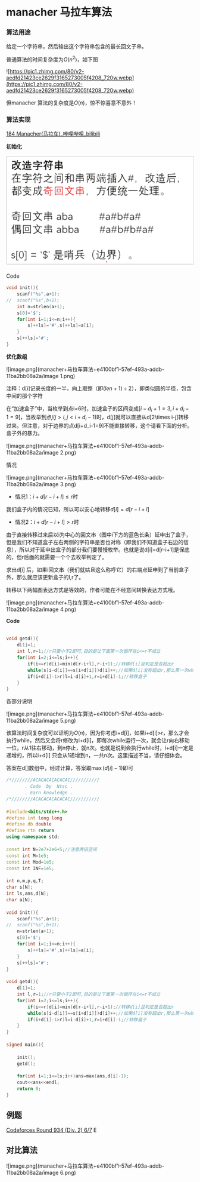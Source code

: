# manacher 马拉车算法

### 算法用途

给定一个字符串，然后输出这个字符串包含的最长回文子串。

普通算法的时间复杂度为$O(n^2)$，如下图

![https://pic1.zhimg.com/80/v2-aedfd21423ce2629f3165273005f4208_720w.webp](https://pic1.zhimg.com/80/v2-aedfd21423ce2629f3165273005f4208_720w.webp)

但manacher 算法的复杂度是$O(n)$，惊不惊喜意不意外！

### 算法实现

[184 Manacher(马拉车)_哔哩哔哩_bilibili](https://www.bilibili.com/video/BV173411V7Ai/?spm_id_from=333.999.0.0&vd_source=f45ea4e1e4b3b73d5f07c57b46c43aba)

**初始化**

![image.png](manacher+马拉车算法+e4100bf1-57ef-493a-addb-11ba2bb08a2a/image.png)

Code

```C++
void init(){
	scanf("%s",a+1);
//	scanf("%s",b+1);
	int n=strlen(a+1);
	s[0]='$';
	for(int i=1;i<=n;i++){
		s[++ls]='#',s[++ls]=a[i];
	}	
    s[++ls]='#';
}
```

**优化数组**

![image.png](manacher+马拉车算法+e4100bf1-57ef-493a-addb-11ba2bb08a2a/image 1.png)

注释：d[i]记录长度的一半，向上取整（即$(len+1)\div 2$），即类似圆的半径，包含中间的那个字符

在“加速盒子”中，当枚举到点i=6时，加速盒子的区间变成$[i-d_i+1=3,i+d_i-1=9]$，当枚举到点$j(j>i,j<i+d_i-1)$时，d[j]就可以直接从d[2\times i-j]转移过来。但注意，对于边界的点d[i+d_i-1=9]不能直接转移，这个请看下面的分析。盒子外的暴力。

![image.png](manacher+马拉车算法+e4100bf1-57ef-493a-addb-11ba2bb08a2a/image 2.png)

情况





![image.png](manacher+马拉车算法+e4100bf1-57ef-493a-addb-11ba2bb08a2a/image 3.png)



- 情况1：$i+d[r-i+l]≤r$时

我们盒子内的情况已知，所以可以安心地转移$d[i]=d[r-i+l]$

- 情况2：$i+d[r-i+l]>r$时

由于直接转移过来后以i为中心的回文串（图中i下方的蓝色长条）延申出了盒子，但是我们不知道盒子左右两侧的字符串是否也对称（即我们不知道盒子右边的信息），所以对于延申出盒子的部分我们要慢慢枚举。也就是说d[i]=d[r-i+1]是保底的，但r后面的就需要一个个去枚举判定了。

求出d[i] 后，如果i回文串（我们就姑且这么称呼它）的右端点延申到了当前盒子外，那么就应该更新盒子的l,r了。

转移以下两幅图表达方式是等效的，作者可能在不经意间转换表达方式哦。

![image.png](manacher+马拉车算法+e4100bf1-57ef-493a-addb-11ba2bb08a2a/image 4.png)

**Code**

```C++

void getd(){
	d[1]=1;
	int l,r=1;//r只要小于2即可,目的是让下面第一次循环在i<=r不成立
	for(int i=2;i<=ls;i++){
		if(i<=r)d[i]=min(d[r-i+l],r-i+1);//转移d[i]且判定是否超出r
		while(s[i-d[i]]==s[i+d[i]])d[i]++;//如果d[i]没有超出r,那么第一次while判定就不成立,该语句不会执行.如果i本来就在盒子外面,则上面一句话不会执行,直接到本句话开始暴力
		if(i+d[i]-1>r)l=i-d[i]+1,r=i+d[i]-1;//转移盒子
	}
}
```

各部分说明

![image.png](manacher+马拉车算法+e4100bf1-57ef-493a-addb-11ba2bb08a2a/image 5.png)

该算法时间复杂度可以证明为$O(n)$，因为你考虑i+d[i]，如果i+d[i]>r，那么才会执行while，然后又会将r修改为i+d[i]，即每次while运行一次，就会让r向右移动一位，r从1往右移动，到n停止，就n次。也就是说到会执行while时，i+d[i]一定是递增的，所以i+d[i] 只会从1递增到n，一共n次。这里描述不当，请仔细体会。

答案在d[]数组中，经过计算，答案取$\max(d[i]-1)$即可

```C++
/*////////ACACACACACACAC///////////
       . Code  by  Ntsc .
       . Earn knowledge .
/*////////ACACACACACACAC///////////

#include<bits/stdc++.h>
#define int long long
#define db double
#define rtn return
using namespace std;

const int N=2e7+2e6+5;//注意两倍空间 
const int M=1e5;
const int Mod=1e5;
const int INF=1e5;

int n,m,p,q,T;
char s[N];
int ls,ans,d[N];
char a[N];

void init(){
	scanf("%s",a+1);
//	scanf("%s",b+1);
	n=strlen(a+1);
	s[0]='$';
	for(int i=1;i<=n;i++){
		s[++ls]='#',s[++ls]=a[i];
	}	
	s[++ls]='#';
}

void getd(){
	d[1]=1;
	int l,r=1;//r只要小于2即可,目的是让下面第一次循环在i<=r不成立
	for(int i=2;i<=ls;i++){
		if(i<=r)d[i]=min(d[r-i+l],r-i+1);//转移d[i]且判定是否超出r
		while(s[i-d[i]]==s[i+d[i]])d[i]++;//如果d[i]没有超出r,那么第一次while判定就不成立,该语句不会执行.如果i本来就在盒子外面,则上面一句话不会执行,直接到本句话开始暴力
		if(i+d[i]-1>r)l=i-d[i]+1,r=i+d[i]-1;//转移盒子
	}
}

signed main(){
	
	init();
	getd();
	
	for(int i=1;i<=ls;i++)ans=max(ans,d[i]-1); 
	cout<<ans<<endl;
	return 0;
}


```

## 例题

[Codeforces Round 934 (Div. 2) 6/7](https://flowus.cn/e10d71e3-dae9-4472-87df-751db5292af0) E



## 对比算法

![image.png](manacher+马拉车算法+e4100bf1-57ef-493a-addb-11ba2bb08a2a/image 6.png)



